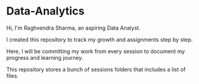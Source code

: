 # Data-Analytics

Hi, I'm Raghvendra Sharma, an aspiring Data Analyst. 

I created this repository to track my growth and assignments step by step. 

Here, I will be committing my work from every session to document my progress and learning journey.

This repository stores a bunch of sessions folders that includes a list of files.
